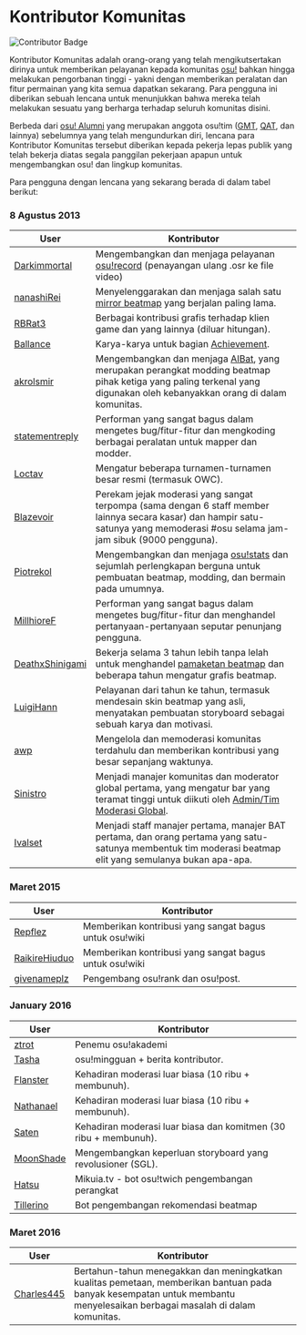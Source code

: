 Kontributor Komunitas
======================

![Contributor Badge](Contributor_Badge.png "Contributor Badge")

Kontributor Komunitas adalah orang-orang yang telah mengikutsertakan dirinya untuk memberikan pelayanan kepada komunitas [osu!](/wiki/Glossary) bahkan hingga melakukan pengorbanan tinggi - yakni dengan memberikan peralatan dan fitur permainan yang kita semua dapatkan sekarang. Para pengguna ini diberikan sebuah lencana untuk menunjukkan bahwa mereka telah melakukan sesuatu yang berharga terhadap seluruh komunitas disini.

Berbeda dari [osu! Alumni](/wiki/People/osu!_Alumni) yang merupakan anggota osu!tim ([GMT](/wiki/People/Global_Moderation_Team), [QAT](/wiki/People/Quality_Assurance_Team), dan lainnya) sebelumnya yang telah mengundurkan diri, lencana para Kontributor Komunitas tersebut diberikan kepada pekerja lepas publik yang telah bekerja diatas segala panggilan pekerjaan apapun untuk mengembangkan osu! dan lingkup komunitas.

Para pengguna dengan lencana yang sekarang berada di dalam tabel berikut:

### 8 Agustus 2013

| User | Kontributor |
| ---- | ------------- |
| [Darkimmortal](https://osu.ppy.sh/u/10886) | Mengembangkan dan menjaga pelayanan [osu!record](http://osu.ppy.sh/forum/t/108092) (penayangan ulang .osr ke file video) |
| [nanashiRei](https://osu.ppy.sh/u/807630) | Menyelenggarakan dan menjaga salah satu [mirror beatmap](http://osu.yas-online.net/) yang berjalan paling lama. |
| [RBRat3](https://osu.ppy.sh/u/307202) | Berbagai kontribusi grafis terhadap klien game dan yang lainnya (diluar hitungan). |
| [Ballance](https://osu.ppy.sh/u/165946) | Karya-karya untuk bagian [Achievement](/wiki/Achievements). |
| [akrolsmir](https://osu.ppy.sh/u/576800) | Mengembangkan dan menjaga [AIBat](http://osu.ppy.sh/forum/t/55305), yang merupakan perangkat modding beatmap pihak ketiga yang paling terkenal yang digunakan oleh kebanyakkan orang di dalam komunitas. |
| [statementreply](https://osu.ppy.sh/u/126198) | Performan yang sangat bagus dalam mengetes bug/fitur-fitur dan mengkoding berbagai peralatan untuk mapper dan modder. |
| [Loctav](https://osu.ppy.sh/u/71366) | Mengatur beberapa turnamen-turnamen besar resmi (termasuk OWC). |
| [Blazevoir](https://osu.ppy.sh/u/120265) | Perekam jejak moderasi yang sangat terpompa (sama dengan 6 staff member lainnya secara kasar) dan hampir satu-satunya yang memoderasi #osu selama jam-jam sibuk (9000 pengguna). |
| [Piotrekol](https://osu.ppy.sh/u/304520) | Mengembangkan dan menjaga [osu!stats](http://osustats.ppy.sh/) dan sejumlah perlengkapan berguna untuk pembuatan beatmap, modding, dan bermain pada umumnya. |
| [MillhioreF](https://osu.ppy.sh/u/941094) | Performan yang sangat bagus dalam mengetes bug/fitur-fitur dan menghandel pertanyaan-pertanyaan seputar penunjang pengguna. |
| [DeathxShinigami](https://osu.ppy.sh/u/49516) | Bekerja selama 3 tahun lebih tanpa lelah untuk menghandel [pamaketan beatmap](http://osu.ppy.sh/p/packlist) dan beberapa tahun mengatur grafis beatmap. |
| [LuigiHann](https://osu.ppy.sh/u/1079) | Pelayanan dari tahun ke tahun, termasuk mendesain skin beatmap yang asli, menyatakan pembuatan storyboard sebagai sebuah karya dan motivasi. |
| [awp](https://osu.ppy.sh/u/2650) | Mengelola dan memoderasi komunitas terdahulu dan memberikan kontribusi yang besar sepanjang waktunya. |
| [Sinistro](https://osu.ppy.sh/u/5530) | Menjadi manajer komunitas dan moderator global pertama, yang mengatur bar yang teramat tinggi untuk diikuti oleh [Admin/Tim Moderasi Global](/wiki/People/Global_Moderation_Team). |
| [Ivalset](https://osu.ppy.sh/u/827) | Menjadi staff manajer pertama, manajer BAT pertama, dan orang pertama yang satu-satunya membentuk tim moderasi beatmap elit yang semulanya bukan apa-apa. |

### Maret 2015

| User | Kontributor |
| ---- | ------------- |
| [Repflez](https://osu.ppy.sh/u/201392) | Memberikan kontribusi yang sangat bagus untuk osu!wiki |
| [RaikireHiuduo](https://osu.ppy.sh/u/1570014) | Memberikan kontribusi yang sangat bagus untuk osu!wiki |
| [givenameplz](https://osu.ppy.sh/u/947499) | Pengembang osu!rank dan osu!post. |

### January 2016

| User | Kontributor |
| ---- | ------------- |
| [ztrot](https://osu.ppy.sh/u/6347) | Penemu osu!akademi |
| [Tasha](https://osu.ppy.sh/u/1031958) | osu!mingguan + berita kontributor. |
| [Flanster](https://osu.ppy.sh/u/447818) | Kehadiran moderasi luar biasa (10 ribu + membunuh). |
| [Nathanael](https://osu.ppy.sh/u/2295078) | Kehadiran moderasi luar biasa (10 ribu + membunuh). |
| [Saten](https://osu.ppy.sh/u/444506) | Kehadiran moderasi luar biasa dan komitmen (30 ribu + membunuh). |
| [MoonShade](https://osu.ppy.sh/u/273649) | Mengembangkan keperluan storyboard yang revolusioner (SGL). |
| [Hatsu](https://osu.ppy.sh/u/322480) | Mikuia.tv - bot osu!twich pengembangan perangkat |
| [Tillerino](https://osu.ppy.sh/u/2070907) | Bot pengembangan rekomendasi beatmap |

### Maret 2016

| User | Kontributor |
| ---- | ------------- |
| [Charles445](https://osu.ppy.sh/u/85000) | Bertahun-tahun menegakkan dan meningkatkan kualitas pemetaan, memberikan bantuan pada banyak kesempatan untuk membantu menyelesaikan berbagai masalah di dalam komunitas. |
